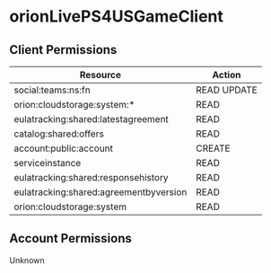 # orionLivePS4USGameClient


## Client Permissions
| Resource | Action |
| - | - |
| social:teams:ns:fn | READ UPDATE |
| orion:cloudstorage:system:* | READ |
| eulatracking:shared:latestagreement | READ |
| catalog:shared:offers | READ |
| account:public:account | CREATE |
| serviceinstance | READ |
| eulatracking:shared:responsehistory | READ |
| eulatracking:shared:agreementbyversion | READ |
| orion:cloudstorage:system | READ |

## Account Permissions
Unknown

